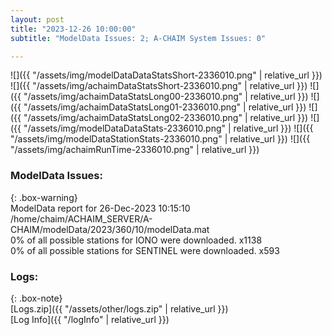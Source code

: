 ```yaml
---
layout: post
title: "2023-12-26 10:00:00"
subtitle: "ModelData Issues: 2; A-CHAIM System Issues: 0"

---
```


![]({{ "/assets/img/modelDataDataStatsShort-2336010.png" | relative_url }})
![]({{ "/assets/img/achaimDataStatsShort-2336010.png" | relative_url }})
![]({{ "/assets/img/achaimDataStatsLong00-2336010.png" | relative_url }})
![]({{ "/assets/img/achaimDataStatsLong01-2336010.png" | relative_url }})
![]({{ "/assets/img/achaimDataStatsLong02-2336010.png" | relative_url }})
![]({{ "/assets/img/modelDataDataStats-2336010.png" | relative_url }})
![]({{ "/assets/img/modelDataStationStats-2336010.png" | relative_url }})
![]({{ "/assets/img/achaimRunTime-2336010.png" | relative_url }})


### ModelData Issues:  
  
{: .box-warning}  
 ModelData report for 26-Dec-2023 10:15:10   
 /home/chaim/ACHAIM_SERVER/A-CHAIM/modelData/2023/360/10/modelData.mat   
 0% of all possible stations for IONO were downloaded. x1138   
 0% of all possible stations for SENTINEL were downloaded. x593   
  


### Logs:  
  
{: .box-note}  
[Logs.zip]({{ "/assets/other/logs.zip" | relative_url }})  
[Log Info]({{ "/logInfo" | relative_url }})  
